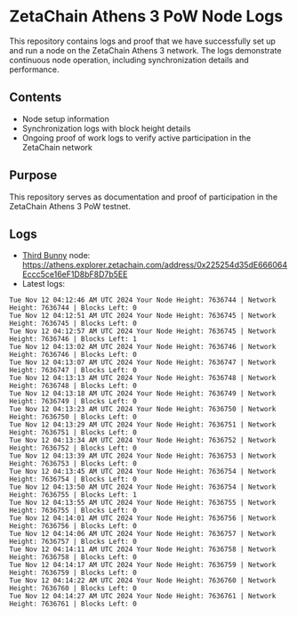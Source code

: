 # ZetaChain Athens 3 PoW Node Logs
This repository contains logs and proof that we have successfully set up and run a node on the ZetaChain Athens 3 network. The logs demonstrate continuous node operation, including synchronization details and performance.

## Contents
- Node setup information
- Synchronization logs with block height details
- Ongoing proof of work logs to verify active participation in the ZetaChain network

## Purpose
This repository serves as documentation and proof of participation in the ZetaChain Athens 3 PoW testnet.

## Logs

- [Third Bunny](https://thirdbunny.xyz/) node: https://athens.explorer.zetachain.com/address/0x225254d35dE666064Eccc5ce16eF1D8bF8D7b5EE
- Latest logs:
```
Tue Nov 12 04:12:46 AM UTC 2024 Your Node Height: 7636744 | Network Height: 7636744 | Blocks Left: 0
Tue Nov 12 04:12:51 AM UTC 2024 Your Node Height: 7636745 | Network Height: 7636745 | Blocks Left: 0
Tue Nov 12 04:12:57 AM UTC 2024 Your Node Height: 7636745 | Network Height: 7636746 | Blocks Left: 1
Tue Nov 12 04:13:02 AM UTC 2024 Your Node Height: 7636746 | Network Height: 7636746 | Blocks Left: 0
Tue Nov 12 04:13:07 AM UTC 2024 Your Node Height: 7636747 | Network Height: 7636747 | Blocks Left: 0
Tue Nov 12 04:13:13 AM UTC 2024 Your Node Height: 7636748 | Network Height: 7636748 | Blocks Left: 0
Tue Nov 12 04:13:18 AM UTC 2024 Your Node Height: 7636749 | Network Height: 7636749 | Blocks Left: 0
Tue Nov 12 04:13:23 AM UTC 2024 Your Node Height: 7636750 | Network Height: 7636750 | Blocks Left: 0
Tue Nov 12 04:13:29 AM UTC 2024 Your Node Height: 7636751 | Network Height: 7636751 | Blocks Left: 0
Tue Nov 12 04:13:34 AM UTC 2024 Your Node Height: 7636752 | Network Height: 7636752 | Blocks Left: 0
Tue Nov 12 04:13:39 AM UTC 2024 Your Node Height: 7636753 | Network Height: 7636753 | Blocks Left: 0
Tue Nov 12 04:13:45 AM UTC 2024 Your Node Height: 7636754 | Network Height: 7636754 | Blocks Left: 0
Tue Nov 12 04:13:50 AM UTC 2024 Your Node Height: 7636754 | Network Height: 7636755 | Blocks Left: 1
Tue Nov 12 04:13:55 AM UTC 2024 Your Node Height: 7636755 | Network Height: 7636755 | Blocks Left: 0
Tue Nov 12 04:14:01 AM UTC 2024 Your Node Height: 7636756 | Network Height: 7636756 | Blocks Left: 0
Tue Nov 12 04:14:06 AM UTC 2024 Your Node Height: 7636757 | Network Height: 7636757 | Blocks Left: 0
Tue Nov 12 04:14:11 AM UTC 2024 Your Node Height: 7636758 | Network Height: 7636758 | Blocks Left: 0
Tue Nov 12 04:14:17 AM UTC 2024 Your Node Height: 7636759 | Network Height: 7636759 | Blocks Left: 0
Tue Nov 12 04:14:22 AM UTC 2024 Your Node Height: 7636760 | Network Height: 7636760 | Blocks Left: 0
Tue Nov 12 04:14:27 AM UTC 2024 Your Node Height: 7636761 | Network Height: 7636761 | Blocks Left: 0
```
